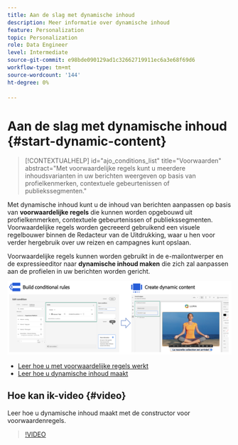 ```yaml
---
title: Aan de slag met dynamische inhoud
description: Meer informatie over dynamische inhoud
feature: Personalization
topic: Personalization
role: Data Engineer
level: Intermediate
source-git-commit: e98bde090129ad1c32662719911ec6a3e68f69d6
workflow-type: tm+mt
source-wordcount: '144'
ht-degree: 0%

---
```



# Aan de slag met dynamische inhoud {#start-dynamic-content}

>[!CONTEXTUALHELP]
>id="ajo_conditions_list"
>title="Voorwaarden"
>abstract="Met voorwaardelijke regels kunt u meerdere inhoudsvarianten in uw berichten weergeven op basis van profielkenmerken, contextuele gebeurtenissen of publiekssegmenten."

Met dynamische inhoud kunt u de inhoud van berichten aanpassen op basis van **voorwaardelijke regels** die kunnen worden opgebouwd uit profielkenmerken, contextuele gebeurtenissen of publiekssegmenten. Voorwaardelijke regels worden gecreeerd gebruikend een visuele regelbouwer binnen de Redacteur van de Uitdrukking, waar u hen voor verder hergebruik over uw reizen en campagnes kunt opslaan.

Voorwaardelijke regels kunnen worden gebruikt in de e-mailontwerper en de expressieeditor naar **dynamische inhoud maken** die zich zal aanpassen aan de profielen in uw berichten worden gericht.

![](assets/conditions-overview.png)

* [Leer hoe u met voorwaardelijke regels werkt](create-conditions.md)
* [Leer hoe u dynamische inhoud maakt](dynamic-content.md)

## Hoe kan ik-video {#video}

Leer hoe u dynamische inhoud maakt met de constructor voor voorwaardenregels.

>[!VIDEO](https://video.tv.adobe.com/v/3409815?quality=12)
